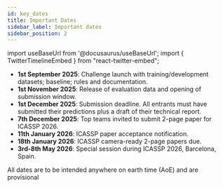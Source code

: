 ```yaml
---
id: key_dates
title: Important Dates
sidebar_label: Important dates
sidebar_position: 2
---
```

import useBaseUrl from '@docusaurus/useBaseUrl';
import { TwitterTimelineEmbed } from "react-twitter-embed";

- **1st September 2025**: Challenge launch with training/development datasets; baseline; rules and documentation.
- **1st November 2025**: Release of evaluation data and opening of submission window.
- **1st December 2025**: Submission deadline. All entrants must have submitted their predictions plus a draft of their technical report.
- **7th December 2025**: Top teams invited to submit 2-page paper for ICASSP 2026.
- **11th January 2026**: ICASSP paper acceptance notification. 
- **18th January 2026**: ICASSP camera-ready 2-page papers due.
- **3rd-8th May 2026**: Special session during ICASSP 2026, Barcelona, Spain.

All dates are to be intended anywhere on earth time (AoE) and are provisional